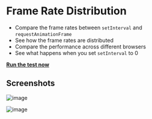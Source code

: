# Frame Rate Distribution

- Compare the frame rates between `setInterval` and `requestAnimationFrame`
- See how the frame rates are distributed
- Compare the performance across different browsers
- See what happens when you set `setInterval` to 0

**[Run the test now](https://gerhobbelt.github.io/frame-rate-distribution/)**

## Screenshots

![image](https://user-images.githubusercontent.com/402462/89307621-95bc1000-d671-11ea-922f-e0e505ad0164.png)

![image](https://user-images.githubusercontent.com/402462/89307725-b3897500-d671-11ea-9328-88ce434a7012.png)

